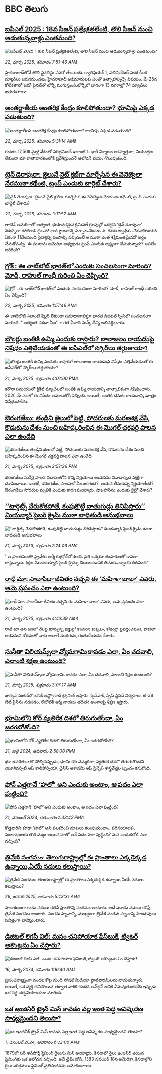 # BBC తెలుగు## [ఐపీఎల్ 2025 : 18వ సీజన్ ప్రత్యేకతలేంటి, తొలి సీజన్ నుంచి ఆడుతున్నవాళ్లు ఎంతమంది?](https://www.bbc.com/telugu/articles/c70wgk94wp0o?at_campaign=githubrss)![ఐపీఎల్ 2025 : 18వ సీజన్ ప్రత్యేకతలేంటి, తొలి సీజన్ నుంచి ఆడుతున్నవాళ్లు ఎంతమంది?](https://ichef.bbci.co.uk/ace/standard/240/cpsprodpb/01e6/live/7e7faf60-06e5-11f0-88b7-5556e7b55c5e.jpg)_22, మార్చి 2025, శనివారం 7:55:46 AMకి_హైదరాబాద్‌లోనే తొలి ఫైనలిస్టు ఎవరో తేలనుంది. క్వాలిఫయర్ 1, ఎలిమినేటర్ వంటి కీలక మ్యాచ్‌లు జరుగనుండటం హైదరాబాద్ అభిమానులకు ఎంతో ఉత్సాహాన్నిచ్చే విషయం. మే 25న కోల్‌కతాలో జరిగే ఫైనల్‌తో టోర్నీ ముగుస్తుంది.టోర్నీలో భాగంగా 13 నగరాల్లో 74 మ్యాచ్‌లు జరుగుతాయి.## [అంతర్జాతీయ అంతరిక్ష కేంద్రం కూలిపోతుందా? భూమిపై ఎక్కడ పడుతుంది?  ](https://www.bbc.com/telugu/articles/cevxmn2x4geo?at_campaign=githubrss)![అంతర్జాతీయ అంతరిక్ష కేంద్రం కూలిపోతుందా? భూమిపై ఎక్కడ పడుతుంది?  ](https://ichef.bbci.co.uk/ace/standard/240/cpsprodpb/7184/live/1dbcc3c0-06db-11f0-a858-4db09e61f426.jpg)_22, మార్చి 2025, శనివారం 5:31:14 AMకి_గంటకు 17,500 మైళ్ల వేగంతో పరిభ్రమించే ఇలాంటి ఓ భారీ నిర్మాణం అకస్మాత్తుగా, నియంత్రణ లేకుండా భూ వాతావారణంలోకి ప్రవేశిస్తుందనే ఆలోచనే భయం గొలుపుతుంది.## [ట్రెన్ డెరావురా: జైలునే నైట్ క్లబ్‌గా మార్చేసిన ఈ వెనెజ్వెలా నేరముఠా కథేంటి, ట్రంప్‌ ఎందుకు టార్గెట్ చేశారు?](https://www.bbc.com/telugu/articles/c62zj6g5pnzo?at_campaign=githubrss)![ట్రెన్ డెరావురా: జైలునే నైట్ క్లబ్‌గా మార్చేసిన ఈ వెనెజ్వెలా నేరముఠా కథేంటి, ట్రంప్‌ ఎందుకు టార్గెట్ చేశారు?](https://ichef.bbci.co.uk/ace/standard/240/cpsprodpb/4ff3/live/521bcf50-02f6-11f0-a8b1-950887ddc6e5.jpg)_22, మార్చి 2025, శనివారం 3:17:57 AMకి_లాటిన్ అమెరికాలో అత్యంత భయానకమైన క్రిమినల్ గ్రూపుల్లో ఒకటైన ‘ట్రెన్ డెరావువా’ వెనిజ్వెలా టొకోరాన్ జైలులో భారీ స్థావరాన్నే ఏర్పాటుచేసుకుంది. దీనిని స్వాధీనం చేసుకోవడానికి ఏకంగా 11వేలమంది సైన్యాన్ని పంపాల్సి వచ్చిదంటే ఆ ముఠా ఎంత శక్తిమంతమైనదో అర్ధం చేసుకోవచ్చు. ఈ ముఠాను అమెరికా అధ్యక్షుడు ట్రంప్ ఎందుకు లక్ష్యంగా చేసుకున్నారు? అసలేం జరిగింది?## [గ్రోక్ : ఈ చాట్‌బోట్ భారత్‌లో ఎందుకు సంచలనంగా మారింది? మోదీ, రాహుల్ గాంధీ గురించి ఏం చెప్పింది?](https://www.bbc.com/telugu/articles/cjw2xdnl841o?at_campaign=githubrss)![గ్రోక్ : ఈ చాట్‌బోట్ భారత్‌లో ఎందుకు సంచలనంగా మారింది? మోదీ, రాహుల్ గాంధీ గురించి ఏం చెప్పింది?](https://ichef.bbci.co.uk/ace/standard/240/cpsprodpb/1e83/live/33d70730-06b6-11f0-9243-77895ccc72e4.jpg)_22, మార్చి 2025, శనివారం 1:57:46 AMకి_ఈ చాట్‌బోట్ ఎలాంటి ఫిల్టర్ లేకుండా సమాధానాలిస్తూ భారత డిజిటల్ స్పేస్‌లో సంచలనంగా మారింది. ''అత్యంత సరదా ఏఐ''గా గత ఏడాది మస్క్ దీన్ని అభివర్ణించారు.## [బౌలర్లు బంతికి ఉమ్మి ఎందుకు రాస్తారు? లాలాజలం రాయడంపై నిషేధం ఎత్తివేయడంతో ఈ ఐపీఎల్‌లో స్కోర్‌లు తగ్గుతాయా?](https://www.bbc.com/telugu/articles/cddyj6qmvd5o?at_campaign=githubrss)![బౌలర్లు బంతికి ఉమ్మి ఎందుకు రాస్తారు? లాలాజలం రాయడంపై నిషేధం ఎత్తివేయడంతో ఈ ఐపీఎల్‌లో స్కోర్‌లు తగ్గుతాయా?](https://ichef.bbci.co.uk/ace/standard/240/cpsprodpb/34be/live/839c5cf0-066d-11f0-ad4c-cd9f741f54fe.jpg)_21, మార్చి 2025, శుక్రవారం 4:02:00 PMకి_కరోనా సమయంలో క్రికెట్ మ్యాచ్‌లలో బంతికి ఉమ్మి రాయడాన్ని తాత్కాలికంగా నిషేధించారు. 2020 మే నెలలో ఈ నిషేధం అమలులోకి వచ్చింది. అయితే, బంతికి చెమట రాయడాన్ని మాత్రం నిషేధించలేదు.## [ఔరంగజేబు: తండ్రిని జైలులో పెట్టి, సోదరులకు మరణశిక్ష వేసి, కొడుకును దేశం నుంచి బహిష్కరించిన ఈ మొగల్ చక్రవర్తి పాలన ఎలా ఉండేది](https://www.bbc.com/telugu/articles/cq5z194ezp4o?at_campaign=githubrss)![ఔరంగజేబు: తండ్రిని జైలులో పెట్టి, సోదరులకు మరణశిక్ష వేసి, కొడుకును దేశం నుంచి బహిష్కరించిన ఈ మొగల్ చక్రవర్తి పాలన ఎలా ఉండేది](https://ichef.bbci.co.uk/ace/standard/240/cpsprodpb/baf0/live/6d9710b0-0598-11f0-94d4-6f954f5dcfa3.png)_21, మార్చి 2025, శుక్రవారం 3:53:36 PMకి_ఔరంగజేబు సుదీర్ఘ పాలన విధానంలోని కొన్ని నిర్ణయాలు ఆయనను వివాదాస్పద వ్యక్తిగా చూపించాయి. ఇంతకీ, ఔరంగజేబు పాలనలో ఏం జరిగింది?. ఆయన తీసుకున్న నిర్ణయాలేంటి?. ఔరంగజేబు సోదరుల మృతికి ఎందుకు కారణమయ్యారు. షాజహాన్‌ను ఎందుకు జైల్లో వేశారు?## [‘‘టార్గెట్స్ చేరుకోకపోతే, కంపుకొట్టే బాతుగుడ్లు తినిపిస్తారు’’ మియన్మార్ సైబర్ క్రైమ్ ముఠా బాధితుడి అనుభవాలు ](https://www.bbc.com/telugu/articles/c7vzyj13r23o?at_campaign=githubrss)![‘‘టార్గెట్స్ చేరుకోకపోతే, కంపుకొట్టే బాతుగుడ్లు తినిపిస్తారు’’ మియన్మార్ సైబర్ క్రైమ్ ముఠా బాధితుడి అనుభవాలు ](https://ichef.bbci.co.uk/ace/standard/240/cpsprodpb/6923/live/cbbc33e0-058a-11f0-a504-0b500df79877.jpg)_21, మార్చి 2025, శుక్రవారం 7:24:06 AMకి_''ఆ ప్రాంతమంతా ప్రైవేటు ఆర్మీ కంట్రోల్‌లో ఉంది. ప్రతి ఒక్కరూ తుపాకులతో కాపలా కాస్తున్నారు. శిక్షణ మొదలయ్యాకే సైబర్ క్రైమ్స్ చేయించడానికి తీసుకువచ్చారని  తెలిసింది.''## [రాధే మా: సాదాసీదా జీవితం నచ్చని ఈ ‘మహిళా బాబా’ ఎవరు, ఆమె ప్రపంచం ఎలా ఉంటుంది?](https://www.bbc.com/telugu/articles/c0rz2pkz54yo?at_campaign=githubrss)![రాధే మా: సాదాసీదా జీవితం నచ్చని ఈ ‘మహిళా బాబా’ ఎవరు, ఆమె ప్రపంచం ఎలా ఉంటుంది?](https://ichef.bbci.co.uk/ace/standard/240/cpsprodpb/dca3/live/9450d750-040c-11f0-94d4-6f954f5dcfa3.jpg)_21, మార్చి 2025, శుక్రవారం 4:46:39 AMకి_రాధే మా తన గదిలో నేలపై కూర్చున్న భక్తుల్లో కొందరిని  కుక్కలు, కోతుల్లా ప్రవర్తించమని, వాటిలా అరవమని  కోరడంతో వారు అలాగే మొరగడం, గంతులేయడం చేశారు.## [సునీతా విలియమ్స్‌లా వ్యోమగామి కావడం ఎలా, ఏం  చదవాలి, ఎలాంటి శిక్షణ ఉంటుంది? ](https://www.bbc.com/telugu/articles/c1jpyep46nwo?at_campaign=githubrss)![సునీతా విలియమ్స్‌లా వ్యోమగామి కావడం ఎలా, ఏం  చదవాలి, ఎలాంటి శిక్షణ ఉంటుంది? ](https://ichef.bbci.co.uk/ace/standard/240/cpsprodpb/f364/live/f34316c0-0578-11f0-88b7-5556e7b55c5e.jpg)_21, మార్చి 2025, శుక్రవారం 3:07:17 AMకి_జాన్సన్ సెంటర్‌లో బేసిక్ ఆస్ట్రోనాట్ ట్రైనింగ్ ఇస్తారు.  స్పేస్‌వాక్, స్పేస్ స్టేషన్ నిర్వహణ, టీ-38 జెట్ ప్లేన్‌ను నడపడం, రోబోటిక్ ఆర్మ్‌ వాడటం తదితర అంశాలపై శిక్షణ ఇస్తారు.## [భూమిలోని కోర్ వ్యతిరేక దిశలో తిరుగుతోందా, ఏం జరగబోతోంది?](https://www.bbc.com/telugu/articles/crgr7rnd7g4o?at_campaign=githubrss)![భూమిలోని కోర్ వ్యతిరేక దిశలో తిరుగుతోందా, ఏం జరగబోతోంది?](https://ichef.bbci.co.uk/ace/standard/240/cpsprodpb/cc28/live/4457bc00-3ec3-11ef-b2f4-77406157b906.jpg)_21, జులై 2024, ఆదివారం 2:58:08 PMకి_భూ ఉపరితలంతో పోల్చినప్పుడు, భూమి కోర్ నెమ్మదిగా, వ్యతిరేక దిశలో తిరుగుతోందని యూనివర్సిటీ ఆఫ్ కాలిఫోర్నియా, చైనీస్ అకాడమీ ఆఫ్ సైన్సెస్‌ శాస్త్రవేత్తల బృందం కనుగొంది.## [ఫోన్ ఎత్తగానే ‘హలో’ అని ఎందుకు అంటాం, ఆ పదం ఎలా పుట్టింది?](https://www.bbc.com/telugu/articles/cgj7x7gdjq4o?at_campaign=githubrss)![ఫోన్ ఎత్తగానే ‘హలో’ అని ఎందుకు అంటాం, ఆ పదం ఎలా పుట్టింది?](https://ichef.bbci.co.uk/ace/standard/240/cpsprodpb/0618/live/7a20ebb0-a807-11ef-b21e-5359bd56d02f.jpg)_21, నవంబర్ 2024, గురువారం 2:33:42 PMకి_కొత్తవారిని కూడా ‘హలో’ అని పలకరించి మాటలు కలుపుతుంటాం.  పరిచయాలకు, సంభాషణలకు తొలి మెట్టు అయిన హలో అనే పదం ఎలా పుట్టింది? మన వాడుకలోకి ఎలా వచ్చింది?## [త్రివేణి సంగమం: తెలుగురాష్ట్రాల్లో ఈ ప్రాంతాలు ఎక్కడెక్కడ ఉన్నాయి,ఏయే నదులు కలుస్తాయి? ](https://www.bbc.com/telugu/articles/cz7elrr17jeo?at_campaign=githubrss)![త్రివేణి సంగమం: తెలుగురాష్ట్రాల్లో ఈ ప్రాంతాలు ఎక్కడెక్కడ ఉన్నాయి,ఏయే నదులు కలుస్తాయి? ](https://ichef.bbci.co.uk/ace/standard/240/cpsprodpb/9dad/live/7f50e780-da42-11ef-a37f-eba91255dc3d.jpg)_26, జనవరి 2025, ఆదివారం 5:43:31 AMకి_సాధారణంగా రెండు నదులు కలిసే ప్రాంతాన్ని సంగమం అంటారు. అదే మూడు నదులు కలిస్తే త్రివేణి సంగమం అంటారు. సంగమ స్నానాన్ని, ముఖ్యంగా త్రివేణి సంగమ స్నానాన్ని హిందువులు పవిత్రంగా భావిస్తుంటారు.## [డిజిటల్ లెగసీ విల్: మనం చనిపోయాక ఫేస్‌బుక్, ట్విటర్‌ అకౌంట్లను ఏం చేస్తారు?](https://www.bbc.com/telugu/articles/cx0zl1qeyq2o?at_campaign=githubrss)![డిజిటల్ లెగసీ విల్: మనం చనిపోయాక ఫేస్‌బుక్, ట్విటర్‌ అకౌంట్లను ఏం చేస్తారు?](https://ichef.bbci.co.uk/ace/standard/240/cpsprodpb/bea2/live/2323ffd0-e2d4-11ee-9410-0f893255c2a0.jpg)_16, మార్చి 2024, శనివారం 1:16:40 AMకి_ప్రపంచవ్యాప్తంగా వందల కోట్ల మంది సోషల్ మీడియా ఫ్లాట్‌ఫారమ్‌లను వాడుతున్నారు. అయితే, ఒక వ్యక్తి చనిపోయిన తర్వాత వారికి చెందిన ఆన్‌లైన్ ఉనికి ఏమవుతుందనేది ఇప్పుడు ఒక పెద్ద చర్చనీయాంశంగా మారింది.## [ఒక ఇంజినీర్ ట్రైన్ మిస్ కావడం వల్ల ఇంత పెద్ద ఆవిష్కరణ సాధ్యమైందని తెలుసా?](https://www.bbc.com/telugu/articles/c774y4mdrgdo?at_campaign=githubrss)![ఒక ఇంజినీర్ ట్రైన్ మిస్ కావడం వల్ల ఇంత పెద్ద ఆవిష్కరణ సాధ్యమైందని తెలుసా?](https://ichef.bbci.co.uk/ace/standard/240/cpsprodpb/d07c/live/d2f92490-ab19-11ef-8264-5f9791599833.jpg)_1, డిసెంబర్ 2024, ఆదివారం 6:22:06 AMకి_1879లో సర్ శాన్‌ఫోర్డ్ ఫ్లెమింగ్ రైలును మిస్ అయ్యారు. కెనడాలో రైలు ఇంజనీర్ అయిన ఫ్లెమింగ్‌కు ఒక ఆలోచన వచ్చింది. అదే టైమ్ జోన్‌. 
1883 నవంబర్ 18న అమెరికా, కెనడాల్లోని రైలు పరిశ్రమలు ఫ్లెమింగ్ ప్రతిపాదనను ఆమోదించాయి.
